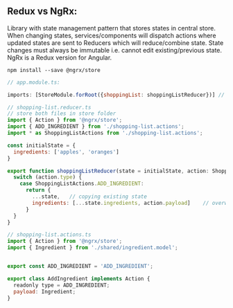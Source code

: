 ## Redux vs NgRx:
Library with state management pattern that stores states in central store. When changing states, services/components will dispatch actions where updated states are sent to 
Reducers which will reduce/combine state. State changes must always be immutable i.e. cannot edit existing/previous state. NgRx is a Redux version for Angular. 

```
npm install --save @ngrx/store
```

```javascript
// app.module.ts:

imports: [StoreModule.forRoot({shoppingList: shoppingListReducer})] // tells NgRx where to find reducer
```

```javascript
// shopping-list.reducer.ts
// store both files in store folder
import { Action } from '@ngrx/store';
import { ADD_INGREDIENT } from './shopping-list.actions';
import * as ShoppingListActions from './shopping-list.actions'; 

const initialState = {
  ingredients: ['apples', 'oranges']
}

export function shoppingListReducer(state = initialState, action: ShoppingListActions.AddIngredient) {
  switch (action.type) {
    case ShoppingListActions.ADD_INGREDIENT:
      return {
        ...state,   // copying existing state
        ingredients: [...state.ingredients, action.payload]    // overwriting ingredients state
      }
  }
}
```

```javascript
// shopping-list.actions.ts
import { Action } from '@ngrx/store';
import { Ingredient } from './shared/ingredient.model';


export const ADD_INGREDIENT = 'ADD_INGREDIENT';

export class AddIngredient implements Action {
  readonly type = ADD_INGREDIENT;
  payload: Ingredient;
}

```
